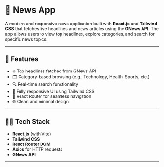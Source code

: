 # 📰 News App

A modern and responsive news application built with **React.js** and **Tailwind CSS** that fetches live headlines and news articles using the **GNews API**. The app allows users to view top headlines, explore categories, and search for specific news topics.

---

## 🚀 Features

- 🔥 Top headlines fetched from GNews API
- 🗂️ Category-based browsing (e.g., Technology, Health, Sports, etc.)
- 🔍 Real-time search functionality
- 📱 Fully responsive UI using Tailwind CSS
- 🔁 React Router for seamless navigation
- 🌐 Clean and minimal design

---

## 🧑‍💻 Tech Stack

- **React.js** (with Vite)
- **Tailwind CSS**
- **React Router DOM**
- **Axios** for HTTP requests
- **GNews API**

---

